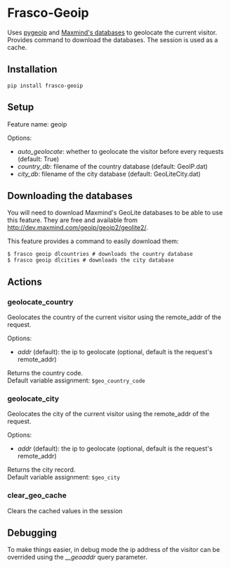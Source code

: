 # Frasco-Geoip

Uses [pygeoip](https://pypi.python.org/pypi/pygeoip) and [Maxmind's databases](http://dev.maxmind.com/geoip/geoip2/geolite2/)
to geolocate the current visitor. Provides command to download the databases.
The session is used as a cache.

## Installation

    pip install frasco-geoip

## Setup

Feature name: geoip

Options:

 - *auto_geolocate*: whether to geolocate the visitor before every requests (default: True)
 - *country_db*: filename of the country database (default: GeoIP.dat)
 - *city_db*: filename of the city database (default: GeoLiteCity.dat)

## Downloading the databases

You will need to download Maxmind's GeoLite databases to be able to
use this feature. They are free and available from <http://dev.maxmind.com/geoip/geoip2/geolite2/>.

This feature provides a command to easily download them:

    $ frasco geoip dlcountries # downloads the country database
    $ frasco geoip dlcities # downloads the city database

## Actions

### geolocate\_country

Geolocates the country of the current visitor using the remote\_addr of the request.

Options:

 - *addr* (default): the ip to geolocate (optional, default is the request's remote\_addr)

Returns the country code.  
Default variable assignment: `$geo_country_code`

### geolocate\_city

Geolocates the city of the current visitor using the remote\_addr of the request.

Options:

 - *addr* (default): the ip to geolocate (optional, default is the request's remote\_addr)

Returns the city record.  
Default variable assignment: `$geo_city`

### clear\_geo\_cache

Clears the cached values in the session

## Debugging

To make things easier, in debug mode the ip address of the visitor can be overrided using
the *__geoaddr* query parameter.